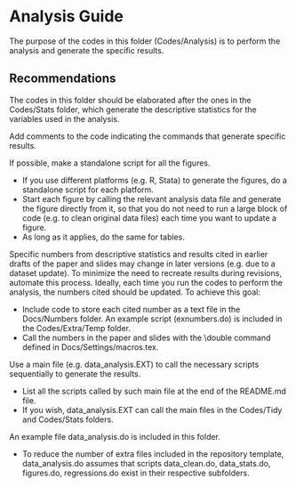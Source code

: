 # Analysis Guide

The purpose of the codes in this folder (Codes/Analysis) is to perform the analysis and generate the specific results.


## Recommendations
The codes in this folder should be elaborated after the ones in the Codes/Stats folder, which generate the descriptive statistics for the variables used in the analysis.

Add comments to the code indicating the commands that generate specific results.

If possible, make a standalone script for all the figures.
- If you use different platforms (e.g. R, Stata) to generate the figures, do a standalone script for each platform.
- Start each figure by calling the relevant analysis data file and generate the figure directly from it, so that you do not need to run a large block of code (e.g. to clean original data files) each time you want to update a figure.
- As long as it applies, do the same for tables.

Specific numbers from descriptive statistics and results cited in earlier drafts of the paper and slides may change in later versions (e.g. due to a dataset update). To minimize the need to recreate results during revisions, automate this process. Ideally, each time you run the codes to perform the analysis, the numbers cited should be updated. To achieve this goal:
- Include code to store each cited number as a text file in the Docs/Numbers folder. An example script (exnumbers.do) is included in the Codes/Extra/Temp folder.
- Call the numbers in the paper and slides with the \double command defined in Docs/Settings/macros.tex.

Use a main file (e.g. data_analysis.EXT) to call the necessary scripts sequentially to generate the results.
- List all the scripts called by such main file at the end of the README.md file.
- If you wish, data_analysis.EXT can call the main files in the Codes/Tidy and Codes/Stats folders.

An example file data_analysis.do is included in this folder.
- To reduce the number of extra files included in the repository template, data_analysis.do assumes that scripts data_clean.do, data_stats.do, figures.do, regressions.do exist in their respective subfolders.